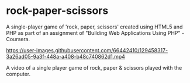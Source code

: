 
# rock-paper-scissors
A single-player game of 'rock, paper, scissors' created using HTML5 and PHP as part of an assignment of "Building Web Applications Using PHP" - Coursera.

https://user-images.githubusercontent.com/66442410/129458317-3a26ad05-9a3f-448a-a408-b48c740862d1.mp4

A video of a single player game of rock, paper & scissors played with the computer.
